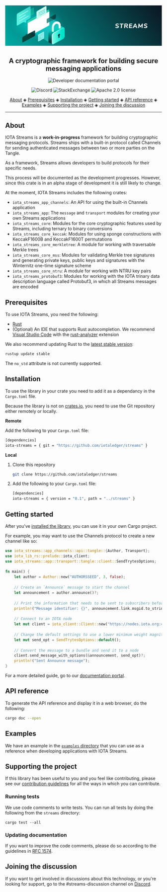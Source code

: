 <h1 align="center">
  <br>
  <a href="https://docs.iota.org/docs/iota-streams/1.0/overview.md"><img src="streams.png"></a>
</h1>

<h2 align="center">A cryptographic framework for building secure messaging applications</h2>

<p align="center">
    <a href="https://docs.iota.org/docs/iota-streams/1.0/overview.md" style="text-decoration:none;">
    <img src="https://img.shields.io/badge/Documentation%20portal-blue.svg?style=for-the-badge"
         alt="Developer documentation portal">
      </p>
<p align="center">
	<a href="https://discord.iota.org/" style="text-decoration:none;"><img src="https://img.shields.io/badge/Discord-9cf.svg?logo=discord" alt="Discord"></a>
    <a href="https://iota.stackexchange.com/" style="text-decoration:none;"><img src="https://img.shields.io/badge/StackExchange-9cf.svg?logo=stackexchange" alt="StackExchange"></a>
    <a href="https://raw.githubusercontent.com/iotaledger/streams/master/LICENSE" style="text-decoration:none;"><img src="https://img.shields.io/badge/license-Apache%202.0-green.svg" alt="Apache 2.0 license"></a>
</p>
      
<p align="center">
  <a href="#about">About</a> ◈
  <a href="#prerequisites">Prerequisites</a> ◈
  <a href="#installation">Installation</a> ◈
  <a href="#getting-started">Getting started</a> ◈
  <a href="#api-reference">API reference</a> ◈
  <a href="#examples">Examples</a> ◈
  <a href="#supporting-the-project">Supporting the project</a> ◈
  <a href="#joining-the-discussion">Joining the discussion</a> 
</p>

---

## About

IOTA Streams is a **work-in-progress** framework for building cryptographic messaging protocols. Streams ships with a built-in protocol called Channels for sending authenticated messages between two or more parties on the Tangle.

As a framework, Streams allows developers to build protocols for their specific needs.

This process will be documented as the development progresses. However, since this crate is in an alpha stage of development it is still likely to change.

At the moment, IOTA Streams includes the following crates:

- `iota_streams_app_channels`: An API for using the built-in Channels application
- `iota_streams_app`: The `message` and `transport` modules for creating your own Streams applications
- `iota_streams_core`: Modules for the core cryptographic features used by Streams, including ternary to binary conversions
- `iota_streams_core_keccak`: Modules for using sponge constructions with KeccakF1600B and KeccakF1600T permutations
- `iota_streams_core_merkletree`: A module for working with traversable Merkle trees
- `iota_streams_core_mss`: Modules for validating Merkle tree signatures and generating private keys, public keys and signatures with the Winternitz one-time signature scheme
- `iota_streams_core_ntru`:  A module for working with NTRU key pairs
- `iota_streams_protobuf3`: Modules for working with the IOTA trinary data description language called Protobuf3, in which all Streams messages are encoded

## Prerequisites

To use IOTA Streams, you need the following:
- [Rust](https://www.rust-lang.org/tools/install)
- (Optional) An IDE that supports Rust autocompletion. We recommend [Visual Studio Code](https://code.visualstudio.com/Download) with the [rust-analyzer](https://marketplace.visualstudio.com/items?itemName=matklad.rust-analyzer) extension

We also recommend updating Rust to the [latest stable version](https://github.com/rust-lang/rustup.rs#keeping-rust-up-to-date):

```bash
rustup update stable
```

The `no_std` attribute is not currently supported.

## Installation

To use the library in your crate you need to add it as a dependancy in the `Cargo.toml` file.

Because the library is not on [crates.io](https://crates.io/), you need to use the Git repository either remotely or locally.

**Remote**

Add the following to your `Cargo.toml` file:

```bash
[dependencies]
iota-streams = { git = "https://github.com/iotaledger/streams" }
```

**Local**

1. Clone this repository

    ```bash
    git clone https://github.com/iotaledger/streams
    ```

2. Add the following to your `Cargo.toml` file:

    ```bash
    [dependencies]
    iota-streams = { version = "0.1", path = "../streams" }
    ```

## Getting started

After you've [installed the library](#installation), you can use it in your own Cargo project.

For example, you may want to use the Channels protocol to create a new channel like so:

```rust
use iota_streams::app_channels::api::tangle::{Author, Transport};
use iota_lib_rs::prelude::iota_client;
use iota_streams::app::transport::tangle::client::SendTrytesOptions;

fn main() {
    let author = Author::new("AUTHORSSEED", 3, false);

    // Create an `Announce` message to start the channel
    let announcement = author.announce()?;

    // Print the information that needs to be sent to subscribers before they can read the message
    println!("Message identifier: {}", announcement.link.msgid.to_string());

    // Connect to an IOTA node
    let mut client = iota_client::Client::new("https://nodes.iota.org:443");

    // Change the default settings to use a lower minimum weight magnitude for the Devnet
    let mut send_opt = SendTrytesOptions::default();

    // Convert the message to a bundle and send it to a node
    client.send_message_with_options(&announcement, send_opt)?;
    println!("Sent Announce message");
}
```

 For a more detailed guide, go to our [documentation portal](https://docs.iota.org/docs/channels/1.0/overview.md).

## API reference

To generate the API reference and display it in a web browser, do the following:

```bash
cargo doc --open
```

## Examples

We have an example in the [`examples` directory](iota-streams-app-channels/examples) that you can use as a reference when developing applications with IOTA Streams.

## Supporting the project

If this library has been useful to you and you feel like contributing, please see our [contribution guidelines](CONTRIBUTING.md) for all the ways in which you can contribute.

### Running tests

We use code comments to write tests. You can run all tests by doing the following from the `streams` directory:

```
cargo test --all
```

### Updating documentation

If you want to improve the code comments, please do so according to the guidelines in [RFC 1574](https://github.com/rust-lang/rfcs/blob/master/text/1574-more-api-documentation-conventions.md#appendix-a-full-conventions-text).

## Joining the discussion

If you want to get involved in discussions about this technology, or you're looking for support, go to the #streams-discussion channel on [Discord](https://discord.iota.org/).
